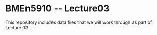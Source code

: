 # BMEn5910 -- Lecture03
This repository includes data files that we will work through as part of Lecture 03.
